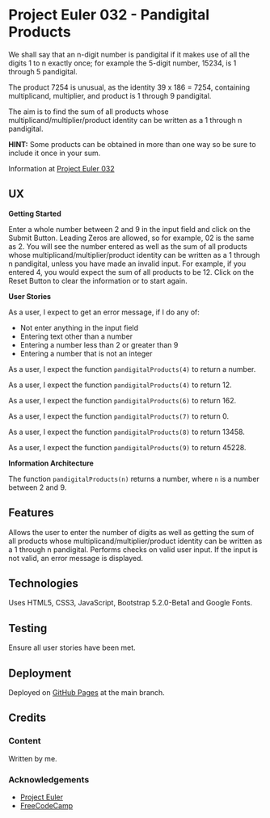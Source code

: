# Project Euler 032 - Pandigital Products

We shall say that an n-digit number is pandigital if it makes use of all the digits 1 to n exactly once; for example the 5-digit number, 15234, is 1 through 5 pandigital.

The product 7254 is unusual, as the identity 39 x 186 = 7254, containing multiplicand, multiplier, and product is 1 through 9 pandigital.

The aim is to find the sum of all products whose multiplicand/multiplier/product identity can be written as a 1 through n pandigital.

**HINT:** Some products can be obtained in more than one way so be sure to include it once in your sum.

Information at [Project Euler 032](https://projecteuler.net/problem=32)

## UX

**Getting Started**

Enter a whole number between 2 and 9 in the input field and click on the Submit Button.  Leading Zeros are allowed, so for example, 02 is the same as 2.  You will see the number entered as well as the sum of all products whose multiplicand/multiplier/product identity can be written as a 1 through n pandigital, unless you have made an invalid input.  For example, if you entered 4, you would expect the sum of all products to be 12.  Click on the Reset Button to clear the information or to start again.

**User Stories**

As a user, I expect to get an error message, if I do any of:

- Not enter anything in the input field
- Entering text other than a number
- Entering a number less than 2 or greater than 9
- Entering a number that is not an integer

As a user, I expect the function `pandigitalProducts(4)` to return a number.

As a user, I expect the function `pandigitalProducts(4)` to return 12.

As a user, I expect the function `pandigitalProducts(6)` to return 162.

As a user, I expect the function `pandigitalProducts(7)` to return 0.

As a user, I expect the function `pandigitalProducts(8)` to return 13458.

As a user, I expect the function `pandigitalProducts(9)` to return 45228.

**Information Architecture**

The function `pandigitalProducts(n)` returns a number, where `n` is a number between 2 and 9.

## Features

Allows the user to enter the number of digits as well as getting the sum of all products
whose multiplicand/multiplier/product identity can be written as a 1 through n pandigital.
Performs checks on valid user input.  If the input is not valid, an error message is displayed.

## Technologies

Uses HTML5, CSS3, JavaScript, Bootstrap 5.2.0-Beta1 and Google Fonts.

## Testing

Ensure all user stories have been met.

## Deployment

Deployed on [GitHub Pages](https://derektypist.github.io/project-euler-032) at the main branch.

## Credits

### Content

Written by me.

### Acknowledgements

- [Project Euler](https://projecteuler.net)
- [FreeCodeCamp](https://www.freecodecamp.org)


